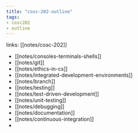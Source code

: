 ```yaml
---
title: "cosc-202-outline"
tags: 
- cosc202 
- outline
---
```

links: [[notes/cosc-202]]

- [[notes/consoles-terminals-shells]]
- [[notes/git]]
- [[notes/ethics-in-cs]]
- [[notes/integrated-development-environments]]
- [[notes/branch]]
- [[notes/testing]]
- [[notes/test-driven-development]]
- [[notes/unit-testing]]
- [[notes/debugging]]
- [[notes/documentation]]
- [[notes/continuous-integration]]
- 